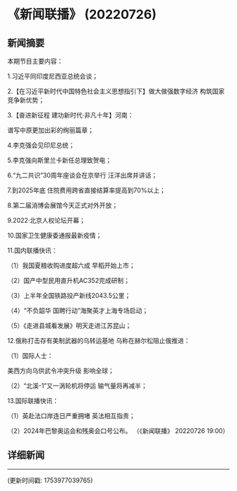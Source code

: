 # 《新闻联播》 (20220726)

## 新闻摘要

本期节目主要内容：


1.习近平同印度尼西亚总统会谈；


2.【在习近平新时代中国特色社会主义思想指引下】做大做强数字经济 构筑国家竞争新优势；


3.【奋进新征程 建功新时代·非凡十年】河南：

谱写中原更加出彩的绚丽篇章；


4.李克强会见印尼总统；


5.李克强向斯里兰卡新任总理致贺电；


6.“九二共识”30周年座谈会在京举行 汪洋出席并讲话；


7.到2025年底 住院费用跨省直接结算率提高到70%以上；


8.第二届消博会展馆今天正式对外开放；


9.2022·北京人权论坛开幕；


10.国家卫生健康委通报最新疫情；


11.国内联播快讯：


（1）我国夏粮收购进度超六成 早稻开始上市；


（2）国产中型民用直升机AC352完成研制；


（3）上半年全国铁路投产新线2043.5公里；


（4）“不负韶华 国聘行动”海聚英才上海专场启动；


（5）《走进县城看发展》明天走进江苏昆山；


12.俄称打击存有美制武器的乌转运基地 乌称在赫尔松阻止俄推进：


（1）国际人士：

美西方向乌供武令冲突升级 影响全球；


（2）“北溪-1”又一涡轮机将停运 输气量将再减半；


13.国际联播快讯：


（1）英赴法口岸连日严重拥堵 英法相互指责；


（2）2024年巴黎奥运会和残奥会口号公布。
（《新闻联播》 20220726 19:00）

## 详细新闻

---

(更新时间戳: 1753977039765)

